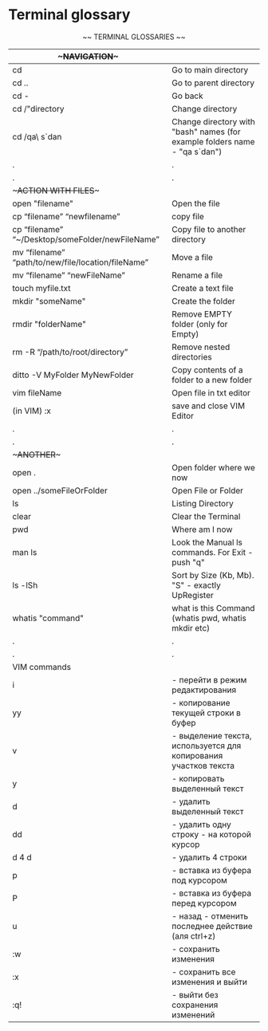 # Terminal glossary

<p align="center">
~~ TERMINAL GLOSSARIES ~~
</p>

|~~~NAVIGATION~~~|  |
|------|------|
|   cd  |   Go to main directory    |
|   cd ..   |    Go to parent directory  |
|   cd - | Go back |
|   cd  /"directory | Change directory|
|   cd /qa\ s\`dan     |   Change directory with "bash" names (for example folders name - "qa s`dan")|
|   .   |   .   |
|   .   |   .   |
|~~~ACTION WITH FILES~~~|   |
|   open "filename"|    Open the file|
|   cp “filename” “newfilename”|    copy file |
|   cp “filename” “~/Desktop/someFolder/newFileName”|    Copy file to another directory |
|    mv “filename” “path/to/new/file/location/fileName” | Move a file |
|   mv “filename” “newFileName” |   Rename a file|
|   touch myfile.txt |  Create a text file |
|    mkdir "someName" |     Create the folder |
|    rmdir "folderName" |   Remove EMPTY folder (only for Empty) |
|   rm -R “/path/to/root/directory”|    Remove nested directories |
|    ditto -V MyFolder MyNewFolder |    Copy contents of a folder to a new folder |
| vim fileName| Open file in txt editor|
| (in VIM) :x | save and close VIM Editor|
|   .   |   .   |
|   .   |   .   |
|~~~ANOTHER~~~| |
|   open .  | Open folder where we now|
|   open ../someFileOrFolder    |   Open File or Folder|
|   ls  |   Listing Directory|
|   clear   |  Clear the Terminal|
|   pwd |    Where am I now|
|    man ls |    Look the Manual ls commands. For Exit - push "q" |
|   ls -lSh |    Sort by Size (Kb, Mb). "S" - exactly UpRegister|
|   whatis "command"    |   what is this Command (whatis pwd, whatis mkdir etc)|
|   .   |   .   |
|   .   |   .   |
| VIM commands| |
| i | - перейти в режим редактирования |
|yy | - копирование текущей строки в буфер |
|v | - выделение текста, используется для копирования участков текста | 
|y | - копировать выделенный текст | 
|d |- удалить выделенный текст |
|dd |- удалить одну строку - на которой курсор|
|d 4 d |- удалить 4 строки|
|р |- вставка из буфера под курсором | 
|P |- вставка из буфера перед курсором |
|u |- назад - отменить последнее действие (аля ctrl+z)|
|:w |- сохранить изменения |
|:x |- сохранить все изменения и выйти |
|:q!| - выйти без сохранения изменений|

